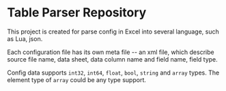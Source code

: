 Table Parser Repository
=======================

This project is created for parse config in Excel into several language, such
as Lua, json.

Each configuration file has its own meta file -- an xml file, which describe
source file name, data sheet, data column name and field name, field type.

Config data supports `int32`, `int64`, `float`, `bool`, `string` and `array` types. The element type of
`array` could be any type support.